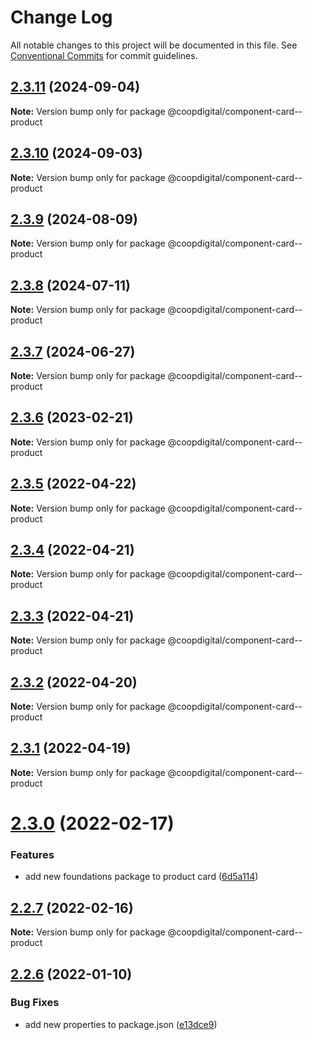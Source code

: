 # Change Log

All notable changes to this project will be documented in this file.
See [Conventional Commits](https://conventionalcommits.org) for commit guidelines.

## [2.3.11](https://github.com/coopdigital/coop-frontend/compare/@coopdigital/component-card--product@2.3.10...@coopdigital/component-card--product@2.3.11) (2024-09-04)

**Note:** Version bump only for package @coopdigital/component-card--product





## [2.3.10](https://github.com/coopdigital/coop-frontend/compare/@coopdigital/component-card--product@2.3.9...@coopdigital/component-card--product@2.3.10) (2024-09-03)

**Note:** Version bump only for package @coopdigital/component-card--product





## [2.3.9](https://github.com/coopdigital/coop-frontend/compare/@coopdigital/component-card--product@2.3.8...@coopdigital/component-card--product@2.3.9) (2024-08-09)

**Note:** Version bump only for package @coopdigital/component-card--product





## [2.3.8](https://github.com/coopdigital/coop-frontend/compare/@coopdigital/component-card--product@2.3.7...@coopdigital/component-card--product@2.3.8) (2024-07-11)

**Note:** Version bump only for package @coopdigital/component-card--product





## [2.3.7](https://github.com/coopdigital/coop-frontend/compare/@coopdigital/component-card--product@2.3.6...@coopdigital/component-card--product@2.3.7) (2024-06-27)

**Note:** Version bump only for package @coopdigital/component-card--product





## [2.3.6](https://github.com/coopdigital/coop-frontend/compare/@coopdigital/component-card--product@2.3.5...@coopdigital/component-card--product@2.3.6) (2023-02-21)

**Note:** Version bump only for package @coopdigital/component-card--product





## [2.3.5](https://github.com/coopdigital/coop-frontend/compare/@coopdigital/component-card--product@2.3.4...@coopdigital/component-card--product@2.3.5) (2022-04-22)

**Note:** Version bump only for package @coopdigital/component-card--product





## [2.3.4](https://github.com/coopdigital/coop-frontend/compare/@coopdigital/component-card--product@2.3.3...@coopdigital/component-card--product@2.3.4) (2022-04-21)

**Note:** Version bump only for package @coopdigital/component-card--product





## [2.3.3](https://github.com/coopdigital/coop-frontend/compare/@coopdigital/component-card--product@2.3.2...@coopdigital/component-card--product@2.3.3) (2022-04-21)

**Note:** Version bump only for package @coopdigital/component-card--product





## [2.3.2](https://github.com/coopdigital/coop-frontend/compare/@coopdigital/component-card--product@2.3.1...@coopdigital/component-card--product@2.3.2) (2022-04-20)

**Note:** Version bump only for package @coopdigital/component-card--product





## [2.3.1](https://github.com/coopdigital/coop-frontend/compare/@coopdigital/component-card--product@2.3.0...@coopdigital/component-card--product@2.3.1) (2022-04-19)

**Note:** Version bump only for package @coopdigital/component-card--product





# [2.3.0](https://github.com/coopdigital/coop-frontend/compare/@coopdigital/component-card--product@2.2.7...@coopdigital/component-card--product@2.3.0) (2022-02-17)


### Features

* add new foundations package to product card ([6d5a114](https://github.com/coopdigital/coop-frontend/commit/6d5a114139e4a5a198bc10505be586799b5fd93a))





## [2.2.7](https://github.com/coopdigital/coop-frontend/compare/@coopdigital/component-card--product@2.2.6...@coopdigital/component-card--product@2.2.7) (2022-02-16)

**Note:** Version bump only for package @coopdigital/component-card--product





## [2.2.6](https://github.com/coopdigital/coop-frontend/compare/@coopdigital/component-card--product@2.2.5...@coopdigital/component-card--product@2.2.6) (2022-01-10)


### Bug Fixes

* add new properties to package.json ([e13dce9](https://github.com/coopdigital/coop-frontend/commit/e13dce94798600b80da4d0183ce96331b91c72aa))
